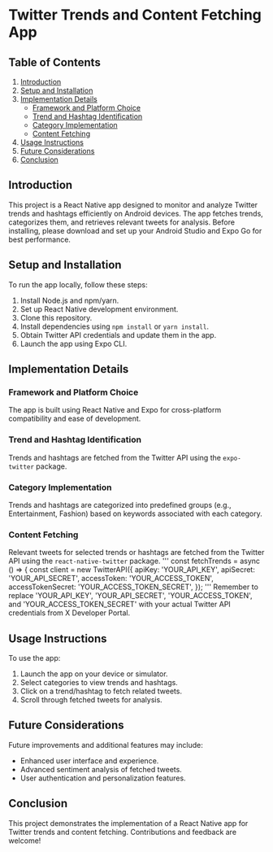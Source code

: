 # Twitter Trends and Content Fetching App

## Table of Contents
1. [Introduction](#introduction)
2. [Setup and Installation](#setup-and-installation)
3. [Implementation Details](#implementation-details)
   - [Framework and Platform Choice](#framework-and-platform-choice)
   - [Trend and Hashtag Identification](#trend-and-hashtag-identification)
   - [Category Implementation](#category-implementation)
   - [Content Fetching](#content-fetching)
4. [Usage Instructions](#usage-instructions)
5. [Future Considerations](#future-considerations)
6. [Conclusion](#conclusion)

## Introduction
This project is a React Native app designed to monitor and analyze Twitter trends and hashtags efficiently on Android devices. The app fetches trends, categorizes them, and retrieves relevant tweets for analysis. Before installing, please download and set up your Android Studio and Expo Go for best performance.

## Setup and Installation
To run the app locally, follow these steps:

1. Install Node.js and npm/yarn.
2. Set up React Native development environment.
3. Clone this repository.
4. Install dependencies using `npm install` or `yarn install`.
5. Obtain Twitter API credentials and update them in the app.
6. Launch the app using Expo CLI.

## Implementation Details

### Framework and Platform Choice
The app is built using React Native and Expo for cross-platform compatibility and ease of development.

### Trend and Hashtag Identification
Trends and hashtags are fetched from the Twitter API using the `expo-twitter` package.

### Category Implementation
Trends and hashtags are categorized into predefined groups (e.g., Entertainment, Fashion) based on keywords associated with each category.

### Content Fetching
Relevant tweets for selected trends or hashtags are fetched from the Twitter API using the `react-native-twitter` package.
'''  const fetchTrends = async () => {
    const client = new TwitterAPI({
      apiKey: 'YOUR_API_KEY',
      apiSecret: 'YOUR_API_SECRET',
      accessToken: 'YOUR_ACCESS_TOKEN',
      accessTokenSecret: 'YOUR_ACCESS_TOKEN_SECRET',
    });
'''
Remember to replace 'YOUR_API_KEY', 'YOUR_API_SECRET', 'YOUR_ACCESS_TOKEN', and 'YOUR_ACCESS_TOKEN_SECRET' with your actual Twitter API credentials from X Developer Portal.
## Usage Instructions
To use the app:

1. Launch the app on your device or simulator.
2. Select categories to view trends and hashtags.
3. Click on a trend/hashtag to fetch related tweets.
4. Scroll through fetched tweets for analysis.

## Future Considerations
Future improvements and additional features may include:
- Enhanced user interface and experience.
- Advanced sentiment analysis of fetched tweets.
- User authentication and personalization features.

## Conclusion
This project demonstrates the implementation of a React Native app for Twitter trends and content fetching. Contributions and feedback are welcome!
